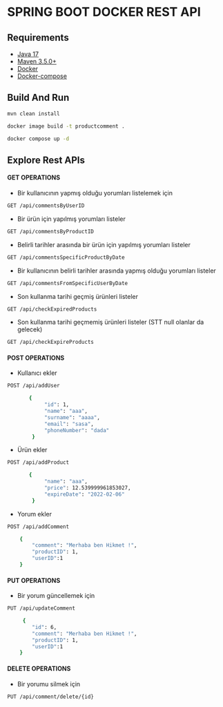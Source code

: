 # SPRING BOOT DOCKER REST API

## Requirements


* [Java 17](https://access.redhat.com/documentation/en-us/openjdk/17/html-single/installing_and_using_openjdk_17_on_rhel/index)
* [Maven 3.5.0+](https://websetnet.net/install-apache-maven-3-5-on-centos-7/)
* [Docker](https://docs.docker.com/engine/install/centos/)
* [Docker-compose](https://docs.docker.com/compose/install/) 


## Build And Run

```bash
mvn clean install
```

```bash
docker image build -t productcomment .
```

```bash
docker compose up -d
```

## Explore Rest APIs

#### GET OPERATIONS

* Bir kullanıcının yapmış olduğu yorumları listelemek için
```bash
GET /api/commentsByUserID
```

* Bir ürün için yapılmış yorumları listeler
```bash
GET /api/commentsByProductID
```

* Belirli tarihler arasında bir ürün için yapılmış yorumları listeler
```bash
GET /api/commentsSpecificProductByDate
```

* Bir kullanıcının belirli tarihler arasında yapmış olduğu yorumları listeler
```bash
GET /api/commentsFromSpecificUserByDate
```

* Son kullanma tarihi geçmiş ürünleri listeler
```bash
GET /api/checkExpiredProducts
```

* Son kullanma tarihi geçmemiş ürünleri listeler (STT null olanlar da gelecek)
```bash
GET /api/checkExpireProducts
```


#### POST OPERATIONS


* Kullanıcı ekler

```bash
POST /api/addUser

       {
            "id": 1,
            "name": "aaa",
            "surname": "aaaa",
            "email": "sasa",
            "phoneNumber": "dada"
        }
```

* Ürün ekler

```bash
POST /api/addProduct

       {
            "name": "aaa",
            "price": 12.539999961853027,
            "expireDate": "2022-02-06"
        }
```


* Yorum ekler

```bash
POST /api/addComment

    {
        "comment": "Merhaba ben Hikmet !",
        "productID": 1,
        "userID":1
    }
```


#### PUT OPERATIONS

* Bir yorum güncellemek için

```bash
PUT /api/updateComment

     {
        "id": 6,
        "comment": "Merhaba ben Hikmet !",
        "productID": 1,
        "userID":1
    }
```

#### DELETE OPERATIONS

* Bir yorumu silmek için

```bash
PUT /api/comment/delete/{id}
```